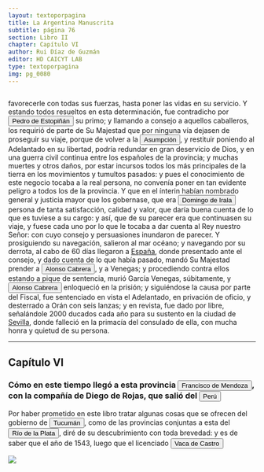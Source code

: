 ```yaml
---
layout: textoporpagina
title: La Argentina Manuscrita
subtitle: página 76
section: Libro II
chapter: Capítulo VI
author: Rui Díaz de Guzmán
editor: HD CAICYT LAB
type: textoporpagina
img: pg_0080
---
```


<div class="row">
    <div class="column">
<p>favorecerle con todas sus fuerzas, hasta poner las vidas en su servicio. Y estando todos resueltos en esta determinación, fue contradicho por <button class="balloon" data-balloon-pos="up" data-balloon-length="large" data-balloon="Pedro de Estopiñán y Virués o simplemente Pedro Estopiñán y también conocido como Pedro de Estopiñán el Conquistador de Melilla (Jerez de la Frontera, ca. 1470 – Monasterio de Guadalupe, 3 de septiembre de 1505) fue un militar castellano vinculado desde su juventud al servicio de la casa ducal de Medina-Sidonia, y debe su fama a ser el comandante en jefe del ejército del duque Juan Pérez de Guzmán, que conquistó la ciudad de Melilla en el año 1497.Al ser encarcelados a finales de 1500 el virrey y gobernador general Cristóbal Colón y el adelantado Bartolomé Colón, quedarían vacantes los títulos citados, por lo cual, a principios de 1504 los Reyes Católicos lo nombraron como adelantado y gobernador general de las Indias pero al demorar su viaje para tomar el mando, falleció antes de pasar al Nuevo Mundo, y como los hermanos Colón fueron indultados por los soberanos, ambos conservarían sus títulos y cargos.">Pedro de Estopiñán</button> su primo; y llamando a consejo a aquellos caballeros, los requirió de parte de Su Majestad que por ninguna vía dejasen de proseguir su viaje, porque de volver a la <a href="https://recogito.pelagios.org/document/wzqxhk0h3vpikm/part/1/edit#d57bb1dd-9efc-40c9-bbd4-af33933568a3" target="_blank"><button class="balloon" data-balloon-pos="up" data-balloon-length="large" data-balloon="Asunción del Paraguay.">Asumpción</button></a>, y restituir poniendo al Adelantado en su libertad, podría redundar en gran deservicio de Dios, y en una guerra civil continua entre los españoles de la provincia; y muchas muertes y otros daños, por estar incursos todos los más principales de la tierra en los movimientos y tumultos pasados: y pues el conocimiento de este negocio tocaba a la real persona, no convenía poner en tan evidente peligro a todos los de la provincia. Y que en el ínterin habían nombrado general y justicia mayor que los gobernase, que era <button class="balloon" data-balloon-pos="up" data-balloon-length="large" data-balloon="Domingo Martínez de Irala (Vergara de la Hermandad de Guipúzcoa, Corona de Castilla, 1509 - Asunción del Paraguay, Virreinato del Perú, 3 de octubre de 1556) fue un conquistador, explorador y colonizador español que como lugarteniente de Juan de Ayolas quien lo nombrara interinamente hasta que regresara como teniente de gobernador de La Candelaria en 1537, luego lo sería de hecho, y posteriormente elegido por el pueblo según real cédula, como teniente de gobernador general de Asunción.Ocupó tres veces el cargo de gobernador interino del Río de la Plata y del Paraguay, en los períodos de 1539 a 1542, de 1544 hasta 1548 y por último desde 1549. El emperador Carlos V lo nombraría definitivamente como titular en el cargo gubernamental en el año 1555, que lo ostentaría hasta su fallecimiento.En 1543 fundó en el Chaco Boreal el Puerto de los Reyes, a orillas del río Paraguay y del pantano de los Jarayes, sobre las costas de la laguna La Gaiba. Avellaneda, Mercedes; Perusset, Macarena, &quot;Irala, el primer estratega del Plata&quot;, en Historia Paraguaya. Anuario de la Academia Paraguaya de la Historia, vol. XLVI, 2006, pp. 319-363.Lafuente Machain, Ricardo, El gobernador Domingo de Irala, Asunción, Academia Paraguaya de la Historia, 2005 [1939].">Domingo de Irala</button> persona de tanta satisfacción, calidad y valor, que daría buena cuenta de lo que es tuviese a su cargo: y así, que de su parecer era que continuasen su viaje, y fuese cada uno por lo que le tocaba a dar cuenta al Rey nuestro Señor: con cuyo consejo y persuasiones inundaron de parecer. Y prosiguiendo su navegación, salieron al mar océano; y navegando por su derrota, al cabo de 60 días llegaron a <a href="https://recogito.pelagios.org/document/wzqxhk0h3vpikm/part/1/edit#a9ebb06d-adbf-4314-ba78-2129896cb0fb" target="_blank">España</a>, donde presentado ante el consejo, y dado cuenta de lo que había pasado, mandó Su Majestad prender a <button class="balloon" data-balloon-pos="up" data-balloon-length="large" data-balloon="Conquistador español. Fue lugarteniente de Pedro de Mendoza en la expedición de 1536. Estaba loco y debido a su enfermedad abandonó esta expedición y en vez de dirigirse a Rio de la Plata con su nave, lo hizo hacia Santo Domingo. Fue fatal para Pedro de Mendoza ya que se vió obligado a retrasar la expedición y lo esperó inútilmente en Rio de la Plata, sin embargo ello dió origen a la fundación de lo que seria mas tarde la ciudad de Buenos Aires en 1535. Alonso Cabrera sin embargo llegó a Rio de la Plata tres años mas tarde, en 1538, a la ciudad recién fundada de Buenos Aires y sembró el desconcierto entre los conquistadores y sus habitantes. Convenció a Domingo de Irala en incendiar Buenos Aires, para así verse obligados los colonos a trasladarse a la Asunción y él estar mas cerca de Sierra de la Plata. Se incendió la ciudad en 1538 a los tres años de su fundación. Una vez trasladado a la Asunción, Alonso Cabrera instigó para quitar el mando a Alvar Nuñez Cabeza de Vaca, al que acusaba de traidor y de rebelarse contra el rey de España. De regreso en España enloqueció de forma definitiva y mató a su mujer. Murió en el olvido.">Alonso Cabrera</button>, y a Venegas; y procediendo contra ellos estando a pique de sentencia, murió García Venegas, súbitamente, y <button class="balloon" data-balloon-pos="up" data-balloon-length="large" data-balloon="Conquistador español. Fue lugarteniente de Pedro de Mendoza en la expedición de 1536. Estaba loco y debido a su enfermedad abandonó esta expedición y en vez de dirigirse a Rio de la Plata con su nave, lo hizo hacia Santo Domingo. Fue fatal para Pedro de Mendoza ya que se vió obligado a retrasar la expedición y lo esperó inútilmente en Rio de la Plata, sin embargo ello dió origen a la fundación de lo que seria mas tarde la ciudad de Buenos Aires en 1535. Alonso Cabrera sin embargo llegó a Rio de la Plata tres años mas tarde, en 1538, a la ciudad recién fundada de Buenos Aires y sembró el desconcierto entre los conquistadores y sus habitantes. Convenció a Domingo de Irala en incendiar Buenos Aires, para así verse obligados los colonos a trasladarse a la Asunción y él estar mas cerca de Sierra de la Plata. Se incendió la ciudad en 1538 a los tres años de su fundación. Una vez trasladado a la Asunción, Alonso Cabrera instigó para quitar el mando a Alvar Nuñez Cabeza de Vaca, al que acusaba de traidor y de rebelarse contra el rey de España. De regreso en España enloqueció de forma definitiva y mató a su mujer. Murió en el olvido.">Alonso Cabrera</button> enloqueció en la prisión; y siguiéndose la causa por parte del Fiscal, fue sentenciado en vista el Adelantado, en privación de oficio, y desterrado a Orán con seis lanzas; y en revista, fue dado por libre, señalándole 2000 ducados cada año para su sustento en la ciudad de <a href="https://recogito.pelagios.org/document/wzqxhk0h3vpikm/part/1/edit#2571c51b-f3ba-4729-a615-3eb6ec29b22e" target="_blank">Sevilla</a>, donde falleció en la primacía del consulado de ella, con mucha honra y quietud de su persona.</p><hr><h2>Capítulo VI</h2><h3>Cómo en este tiempo llegó a esta provincia <button class="balloon" data-balloon-pos="up" data-balloon-length="large" data-balloon="Don Francisco de Mendoza (n. 1515-1547), capitán de la caballería. Sus actuaciones incluyen haber mediado entre Domingo de Irala y Ruiz Galán en 1537 y 1539, participado en la represión del levantamiento de cacique guarambarense Aracaré y ser parte de la facción de Domingo de Irala contra la de Cabeza de Vaca en 1545. De hecho, sirvió como teniente de gobernador bajo su administración cuando Irala condujo una entrada al Chaco en 1547. En esta circunstancia, los partidarios de Cabeza de Vaca recusaron su nombramiento y tras haber instaurado a Diego de Abreu como gobernador, ejecutaron a Mendoza.">Francisco de Mendoza</button>, con la compañía de Diego de Rojas, que salió del <a href="https://recogito.pelagios.org/document/wzqxhk0h3vpikm/part/1/edit#b8a6695c-ddef-4ea8-88b5-3ba5d8c1b4a2" target="_blank"><button class="balloon" data-balloon-pos="up" data-balloon-length="large" data-balloon="Entendido como virreinato del Perú.">Perú</button></a></h3><p>Por haber prometido en este libro tratar algunas cosas que se ofrecen del gobierno de <a href="https://recogito.pelagios.org/document/wzqxhk0h3vpikm/part/1/edit#a3bfefad-3a4e-4696-abd4-c73d622966d7" target="_blank"><button class="balloon" data-balloon-pos="up" data-balloon-length="large" data-balloon="Si bien la gobernación de Tucumán se establece en 1563, los territorios que la integraban (las actuales provincias argentinas de Tucumán, Jujuy, Salta, Santiago del Estero y Catamarca) ya habían sido objeto de conquista y colonización en la primera mitad del siglo XVI a partir de avanzadas provenientes de Asunción, Chile y Perú.">Tucumán</button></a>, como de las provincias conjuntas a esta del <a href="https://recogito.pelagios.org/document/wzqxhk0h3vpikm/part/1/edit#89c9749d-d5e5-4a95-b8ca-46ef97a07326" target="_blank"><button class="balloon" data-balloon-pos="up" data-balloon-length="large" data-balloon="Refiere a la Provincia del Río de la Plata, un espacio creado a partir de las capitulaciones que firmó el primer adelantado Pedro de Mendoza con Carlos I en 1534.La misma limitaba al norte con los territorios otorgados a Diego de Almagro, ocupando una franja que se extendería entre el Mar del Sur y el Mar Océano Austral. La exploración y ocupación efectiva del terreno delimitarían el espacio de la provincia del Río de la Plata al sector atlántico y específicamente, al eje fluvial Paraná-Plata">Río de la Plata</button></a>, diré de su descubrimiento con toda brevedad: y es de saber que el año de 1543, luego que el licenciado <button class="balloon" data-balloon-pos="up" data-balloon-length="large" data-balloon="Vaca de Castro. Virrey del Perú; prende a Diego de Almagro en la batalla de Chupas. Nombra a Diego de Rojas, Gobernador de Tucumán. Fue el segundo gobernador del Perú, y reemplazó a su conquistador Pizarro. A pesar de haberse presentado a ocupar la silla del gobierno con poderes, autógrafos del Rey, tuvo que vencer la resistencia que le opuso Diego de Almagro, el mozo, que la había usurpado; y la llanura de Chupas, cerca de Huamanga, fue el campo de batalla en que se decidió esta lucha, el día 16 de setiembre de 1542. La victoria se declara a favor del licenciado, que abusó de ella, haciendo perecer en los cadalsos a Almagro y a la mayor parte de sus compañeros. Una conducta tan inhumana no le hizo desmerecer en el concepto de sus compatriotas; y un historiador juicioso no trepida en decir &quot;que las providencias de este magistrado, acompañadas de su gran capacidad, madurez y suavidad, le hicieron amable en aquellos países&quot;.Juan y Ulloa, Viajes a la América Meridional, Tom. IV, pág. LXXIII del resumen histórico.">Vaca de Castro</button></p></div>

<div class="column">
<a href="{{site.baseurl}}/assets/img/argentina_manuscrita/{{page.img}}.jpg"><img src="{{site.baseurl}}/assets/img/argentina_manuscrita/{{page.img}}.jpg"></a>
</div>
</div>